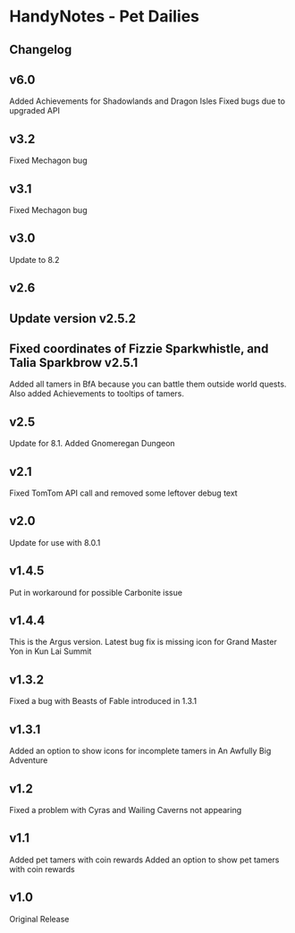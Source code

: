 HandyNotes - Pet Dailies
========================

Changelog
------------
v6.0
----
Added Achievements for Shadowlands and Dragon Isles
Fixed bugs due to upgraded API

v3.2
----
Fixed Mechagon bug

v3.1
----
Fixed Mechagon bug

v3.0
------
Update to 8.2

v2.6
------
Update version
v2.5.2
------
Fixed coordinates of Fizzie Sparkwhistle, and Talia Sparkbrow
v2.5.1
----
Added all tamers in BfA because you can battle them outside world quests.
Also added Achievements to tooltips of tamers.

v2.5
-----
Update for 8.1.  Added Gnomeregan Dungeon

v2.1
-----
Fixed TomTom API call and removed some leftover debug text

v2.0
------
Update for use with 8.0.1

v1.4.5
------
Put in workaround for possible Carbonite issue

v1.4.4
------
This is the Argus version.  Latest bug fix is missing icon for Grand Master Yon in Kun Lai Summit

v1.3.2
------
Fixed a bug with Beasts of Fable introduced in 1.3.1

v1.3.1
------
Added an option to show icons for incomplete tamers in An Awfully Big Adventure

v1.2
-----
Fixed a problem with Cyras and Wailing Caverns not appearing

v1.1
-----
Added pet tamers with coin rewards
Added an option to show pet tamers with coin rewards

v1.0
-----
Original Release
